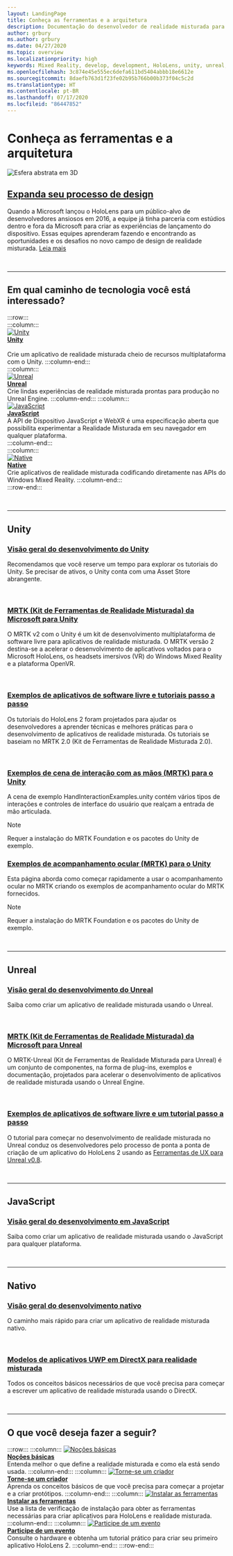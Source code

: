 ```yaml
---
layout: LandingPage
title: Conheça as ferramentas e a arquitetura
description: Documentação do desenvolvedor de realidade misturada para HoloLens e headsets imersivos.
author: grbury
ms.author: grbury
ms.date: 04/27/2020
ms.topic: overview
ms.localizationpriority: high
keywords: Mixed Reality, develop, development, HoloLens, unity, unreal, directx
ms.openlocfilehash: 3c874e45e555ec6defa611bd5404abbb18e6612e
ms.sourcegitcommit: 8daefb763d1f23fe02b95b766b00b373f04c5c2d
ms.translationtype: HT
ms.contentlocale: pt-BR
ms.lasthandoff: 07/17/2020
ms.locfileid: "86447852"
---
```

# <a name="learn-the-tools-and-architecture"></a>Conheça as ferramentas e a arquitetura

![Esfera abstrata em 3D](images/07_Development.png)

## <a name="expand-your-design-process"></a>[Expanda seu processo de design](case-study-expanding-the-design-process-for-mixed-reality.md)

Quando a Microsoft lançou o HoloLens para um público-alvo de desenvolvedores ansiosos em 2016, a equipe já tinha parceria com estúdios dentro e fora da Microsoft para criar as experiências de lançamento do dispositivo. Essas equipes aprenderam fazendo e encontrando as oportunidades e os desafios no novo campo de design de realidade misturada. [Leia mais](case-study-expanding-the-design-process-for-mixed-reality.md)


<br>

---


## <a name="what-technology-path-are-you-interested-in"></a>Em qual caminho de tecnologia você está interessado? 


:::row:::   
    :::column:::    
       [![Unity](images/unity_logo.png)](development.md#unity)<br>
        **[Unity](development.md#unity)**<br>   
        Crie um aplicativo de realidade misturada cheio de recursos multiplataforma com o Unity.
    :::column-end:::    
    :::column:::    
        [![Unreal](images/Unreal_logo.png)](development.md#unreal)<br>
        **[Unreal](development.md#unreal)**<br> 
        Crie lindas experiências de realidade misturada prontas para produção no Unreal Engine. 
    :::column-end:::
    :::column:::    
        [![JavaScript](images/web-logo.png)](development.md#javascript)<br>
        **[JavaScript](development.md#javascript)**<br>
        A API de Dispositivo JavaScript e WebXR é uma especificação aberta que possibilita experimentar a Realidade Misturada em seu navegador em qualquer plataforma.    
    :::column-end:::        
    :::column:::    
        [![Native](images/VisualStudio-small_logo.png)](development.md#native)<br>
        **[Native](development.md#native)**<br> 
        Crie aplicativos de realidade misturada codificando diretamente nas APIs do Windows Mixed Reality. 
    :::column-end:::    
:::row-end:::

<br>

---

## <a name="unity"></a>Unity


### <a name="unity-development-overview"></a>[Visão geral do desenvolvimento do Unity](unity-development-overview.md)
Recomendamos que você reserve um tempo para explorar os tutoriais do Unity. Se precisar de ativos, o Unity conta com uma Asset Store abrangente. 

<br>

### <a name="microsofts-mixed-reality-toolkit-mrtk-for-unity"></a>[MRTK (Kit de Ferramentas de Realidade Misturada) da Microsoft para Unity](mrtk-getting-started.md)
O MRTK v2 com o Unity é um kit de desenvolvimento multiplataforma de software livre para aplicativos de realidade misturada. O MRTK versão 2 destina-se a acelerar o desenvolvimento de aplicativos voltados para o Microsoft HoloLens, os headsets imersivos (VR) do Windows Mixed Reality e a plataforma OpenVR.

<br>

### <a name="open-source-sample-apps-and-step-by-step-tutorials"></a>[Exemplos de aplicativos de software livre e tutoriais passo a passo](tutorials.md)
Os tutoriais do HoloLens 2 foram projetados para ajudar os desenvolvedores a aprender técnicas e melhores práticas para o desenvolvimento de aplicativos de realidade misturada. Os tutoriais se baseiam no MRTK 2.0 (Kit de Ferramentas de Realidade Misturada 2.0).

<br>

### <a name="hand-interaction-examples-scene-mrtk-for-unity"></a>[Exemplos de cena de interação com as mãos (MRTK) para o Unity](https://microsoft.github.io/MixedRealityToolkit-Unity/Documentation/GettingStartedWithTheMRTK.html#open-and-run-the-handinteractionexamples-scene-in-editor)
A cena de exemplo HandInteractionExamples.unity contém vários tipos de interações e controles de interface do usuário que realçam a entrada de mão articulada.
>[!NOTE]
>Requer a instalação do MRTK Foundation e os pacotes do Unity de exemplo.

### <a name="eye-tracking-examples-mrtk-for-unity"></a>[Exemplos de acompanhamento ocular (MRTK) para o Unity](https://microsoft.github.io/MixedRealityToolkit-Unity/Documentation/EyeTracking/EyeTracking_ExamplesOverview.html)
Esta página aborda como começar rapidamente a usar o acompanhamento ocular no MRTK criando os exemplos de acompanhamento ocular do MRTK fornecidos.
>[!NOTE]
>Requer a instalação do MRTK Foundation e os pacotes do Unity de exemplo.

<br>

---

## <a name="unreal"></a>Unreal

### <a name="unreal-development-overview"></a>[Visão geral do desenvolvimento do Unreal](unreal-development-overview.md)
Saiba como criar um aplicativo de realidade misturada usando o Unreal.

<br>

### <a name="microsofts-mixed-reality-toolkit-mrtk-for-unreal"></a>[MRTK (Kit de Ferramentas de Realidade Misturada) da Microsoft para Unreal](https://github.com/microsoft/MixedRealityToolkit-Unreal)
O MRTK-Unreal (Kit de Ferramentas de Realidade Misturada para Unreal) é um conjunto de componentes, na forma de plug-ins, exemplos e documentação, projetados para acelerar o desenvolvimento de aplicativos de realidade misturada usando o Unreal Engine.

<br>

### <a name="open-source-sample-apps-and-a-step-by-step-tutorial"></a>[Exemplos de aplicativos de software livre e um tutorial passo a passo](unreal-uxt-ch1.md)
O tutorial para começar no desenvolvimento de realidade misturada no Unreal conduz os desenvolvedores pelo processo de ponta a ponta de criação de um aplicativo do HoloLens 2 usando as [Ferramentas de UX para Unreal v0.8](https://github.com/microsoft/MixedReality-UXTools-Unreal).

<br>

---

## <a name="javascript"></a>JavaScript   

### <a name="javascript-development-overview"></a>[Visão geral do desenvolvimento em JavaScript](javascript-development-overview.md)   
Saiba como criar um aplicativo de realidade misturada usando o JavaScript para qualquer plataforma.

<br>

---

## <a name="native"></a>Nativo


### <a name="native-development-overview"></a>[Visão geral do desenvolvimento nativo](directx-development-overview.md)
O caminho mais rápido para criar um aplicativo de realidade misturada nativo.

<br>

### <a name="directx-uwp-app-templates-for-mixed-reality"></a>[Modelos de aplicativos UWP em DirectX para realidade misturada](https://marketplace.visualstudio.com/items?itemName=WindowsMixedRealityteam.WindowsMixedRealityAppTemplatesVSIX)
Todos os conceitos básicos necessários de que você precisa para começar a escrever um aplicativo de realidade misturada usando o DirectX.

<br>

---


## <a name="what-would-you-like-to-do-next"></a>O que você deseja fazer a seguir?


:::row:::
    :::column:::
       [![Noções básicas](images/icon-lightbulb.png)](get-started-with-mr.md#understand-the-basics)<br>
        **[Noções básicas](get-started-with-mr.md#understand-the-basics)**<br>
        Entenda melhor o que define a realidade misturada e como ela está sendo usada.
    :::column-end:::
    :::column:::
        [![Torne-se um criador](images/icon-design.jpg)](design.md)<br>
         **[Torne-se um criador](design.md)**<br>
        Aprenda os conceitos básicos de que você precisa para começar a projetar e a criar protótipos.
    :::column-end:::
    :::column:::
        [![Instalar as ferramentas](images/icon-developer.jpg)](install-the-tools.md)<br>
         **[Instalar as ferramentas](install-the-tools.md)**<br>
        Use a lista de verificação de instalação para obter as ferramentas necessárias para criar aplicativos para HoloLens e realidade misturada.
    :::column-end:::
    :::column:::
        [![Participe de um evento](images/icon-calendar.jpg)](sf-academy-events.md)<br>
         **[Participe de um evento](sf-academy-events.md)**<br>
        Consulte o hardware e obtenha um tutorial prático para criar seu primeiro aplicativo HoloLens 2.
    :::column-end:::
:::row-end:::


<br>

<br>
